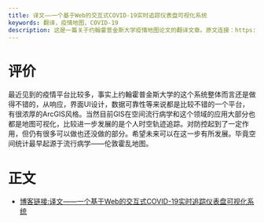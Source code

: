 ```yaml
---
title: 译文——一个基于Web的交互式COVID-19实时追踪仪表盘可视化系统
keywords: 翻译，疫情地图，COVID-19
description: 这是一篇关于约翰霍普金斯大学疫情地图论文的翻译文章。原文连接：https://www.thelancet.com/journals/laninf/article/PIIS1473-3099(20)30120-1/fulltext。
---
```

# 评价

最近见到的疫情平台比较多，事实上约翰霍普金斯大学的这个系统整体而言还是做得不错的，从响应，界面UI设计，数据可靠性等来说都是比较不错的一个平台，有很浓厚的ArcGIS风格。当然目前GIS在空间流行病学和这个领域的应用大部分也都是地图可视化，比较进一步发展的是个人时空轨迹追踪。对防控起到了一定作用，但仍有很多可以做也还没做的部分。希望未来可以在这一步有所发展。毕竟空间统计最早起源于流行病学——伦敦霍乱地图。

# 正文

- [博客链接:译文——一个基于Web的交互式COVID-19实时追踪仪表盘可视化系统](http://gisersqdai.top/2020/03/10/%E8%AF%91%E6%96%87%E2%80%94%E2%80%94%E4%B8%80%E4%B8%AA%E5%9F%BA%E4%BA%8EWeb%E7%9A%84%E4%BA%A4%E4%BA%92%E5%BC%8FCOVID-19%E5%AE%9E%E6%97%B6%E8%BF%BD%E8%B8%AA%E4%BB%AA%E8%A1%A8%E7%9B%98%E5%8F%AF%E8%A7%86%E5%8C%96%E7%B3%BB%E7%BB%9F/)